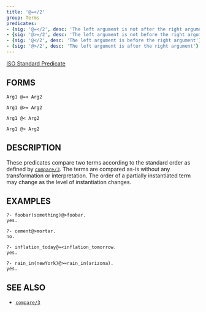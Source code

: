 ```yaml
---
title: '@=</2'
group: Terms
predicates:
- {sig: '@=</2', desc: 'The left argument is not after the right argument'}
- {sig: '@>=/2', desc: 'The left argument is not before the right argument'}
- {sig: '@</2', desc: 'The left argument is before the right argument'}
- {sig: '@>/2', desc: 'The left argument is after the right argument'}
---
```

[ISO Standard Predicate](https://www.deransart.fr/prolog/bips.html#termcomp)




## FORMS
```
Arg1 @=< Arg2

Arg1 @>= Arg2

Arg1 @< Arg2

Arg1 @> Arg2
```
## DESCRIPTION

These predicates compare two terms according to the standard order as defined by [`compare/3`](compare.html). The terms are compared as-is without any transformation or interpretation. The order of a partially instantiated term may change as the level of instantiation changes.

## EXAMPLES

```
?- foobar(something)@>foobar.
yes.
```

```
?- cement@>mortar.
no.
```

```
?- inflation_today@=<inflation_tomorrow.
yes.
```

```
?- rain_in(newYork)@>=rain_in(arizona).
yes.
```
## SEE ALSO

- [`compare/3`](compare.html)
